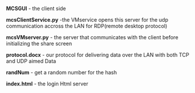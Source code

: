 **MCSGUI** - the client side

**mcsClientService.py** -the VMservice opens this server for the udp communication accross the LAN for RDP(remote desktop protocol) 

**mcsVMserver.py** - the server that communicates with the client before initializing the share screen

**protocol.docx** - our protocol for delivering data over the LAN with both TCP and UDP aimed Data

**randNum** - get a random number for the hash

**index.html** - the login Html server

